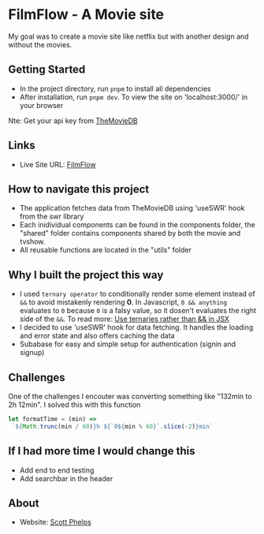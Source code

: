 # FilmFlow - A Movie site

My goal was to create a movie site like netflix but with another design and without the movies.

## Getting Started

- In the project directory, run <code>pnpm</code> to install all dependencies
- After installation, run <code>pnpm dev</code>. To view the site on 'localhost:3000/' in your browser

Nte: Get your api key from [TheMovieDB](https://www.themoviedb.org/documentation/api)

## Links

- Live Site URL: [FilmFlow](https://filmflow.scottphelps.dev/)

## How to navigate this project

- The application fetches data from TheMovieDB using 'useSWR' hook from the swr library
- Each inidividual components can be found in the components folder, the "shared" folder contains components shared by both the movie and tvshow.
- All reusable functions are located in the "utils" folder

## Why I built the project this way

- I used `ternary operator` to conditionally render some element instead of `&&` to avoid mistakenly rendering **0**. In Javascript, `0 && anything` evaluates to `0` because `0` is a falsy value, so it dosen't evaluates the right side of the `&&`. To read more: [Use ternaries rather than && in JSX](https://kentcdodds.com/blog/use-ternaries-rather-than-and-and-in-jsx)
- I decided to use 'useSWR' hook for data fetching. It handles the loading and error state and also offers caching the data
- Subabase for easy and simple setup for authentication (signin and signup)

## Challenges

One of the challenges I encouter was converting something like "132min to 2h 12min". I solved this with this function

```js
let formatTime = (min) =>
 `${Math.trunc(min / 60)}h ${`0${min % 60}`.slice(-2)}min`
```

## If I had more time I would change this

- Add end to end testing
- Add searchbar in the header

## About

- Website: [Scott Phelps](https://scottphelps.dev)
